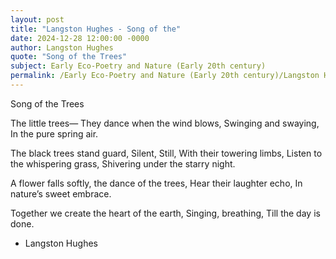 ```yaml
---
layout: post
title: "Langston Hughes - Song of the"
date: 2024-12-28 12:00:00 -0000
author: Langston Hughes
quote: "Song of the Trees"
subject: Early Eco-Poetry and Nature (Early 20th century)
permalink: /Early Eco-Poetry and Nature (Early 20th century)/Langston Hughes/Langston Hughes - Song of the
---
```


Song of the Trees

The little trees—
They dance when the wind blows,
Swinging and swaying,
In the pure spring air.

The black trees stand guard,
   Silent,
   Still,
   With their towering limbs,
Listen to the whispering grass,
   Shivering under the starry night.

A flower falls softly, the dance of the trees,
Hear their laughter echo,
In nature’s sweet embrace.

Together we create the heart of the earth,
   Singing, breathing,
Till the day is done.

- Langston Hughes
